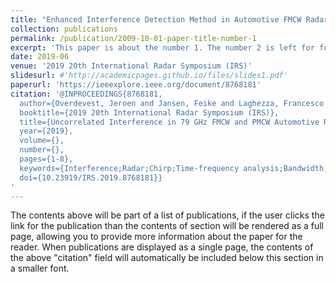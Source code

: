 ```yaml
---
title: "Enhanced Interference Detection Method in Automotive FMCW Radar Systems"
collection: publications
permalink: /publication/2009-10-01-paper-title-number-1
excerpt: 'This paper is about the number 1. The number 2 is left for future work.'
date: 2019-06
venue: '2019 20th International Radar Symposium (IRS)'
slidesurl: #'http://academicpages.github.io/files/slides1.pdf'
paperurl: 'https://ieeexplore.ieee.org/document/8768181'
citation: '@INPROCEEDINGS{8768181,
  author={Overdevest, Jeroen and Jansen, Feike and Laghezza, Francesco and Uysal, Faruk and Yarovoy, Alexander},
  booktitle={2019 20th International Radar Symposium (IRS)}, 
  title={Uncorrelated Interference in 79 GHz FMCW and PMCW Automotive Radar}, 
  year={2019},
  volume={},
  number={},
  pages={1-8},
  keywords={Interference;Radar;Chirp;Time-frequency analysis;Bandwidth;Gain;Signal to noise ratio},
  doi={10.23919/IRS.2019.8768181}}
'
---
```


The contents above will be part of a list of publications, if the user clicks the link for the publication than the contents of section will be rendered as a full page, allowing you to provide more information about the paper for the reader. When publications are displayed as a single page, the contents of the above "citation" field will automatically be included below this section in a smaller font.